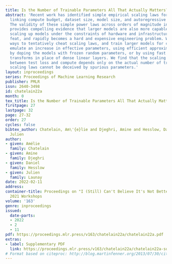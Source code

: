```yaml
---
title: Is the Number of Trainable Parameters All That Actually Matters?
abstract: 'Recent work has identified simple empirical scaling laws for language models,
  linking compute budget, dataset size, model size, and autoregressive modeling loss.
  The validity of these simple power laws across orders of magnitude in model scale
  provides compelling evidence that larger models are also more capable models. However,
  scaling up models under the constraints of hardware and infrastructure is no easy
  feat, and rapidly becomes a hard and expensive engineering problem. We investigate
  ways to tentatively cheat scaling laws, and train larger models for cheaper. We
  emulate an increase in effective parameters, using efficient approximations: either
  by doping the models with frozen random parameters, or by using fast structured
  transforms in place of dense linear layers. We find that the scaling relationship
  between test loss and compute depends only on the actual number of trainable parameters;
  scaling laws cannot be deceived by spurious parameters.'
layout: inproceedings
series: Proceedings of Machine Learning Research
publisher: PMLR
issn: 2640-3498
id: chatelain22a
month: 0
tex_title: Is the Number of Trainable Parameters All That Actually Matters?
firstpage: 27
lastpage: 32
page: 27-32
order: 27
cycles: false
bibtex_author: Chatelain, Am\'{e}lie and Djeghri, Amine and Hesslow, Daniel and Launay,
  Julien
author:
- given: Amélie
  family: Chatelain
- given: Amine
  family: Djeghri
- given: Daniel
  family: Hesslow
- given: Julien
  family: Launay
date: 2022-02-11
address:
container-title: Proceedings on "I (Still) Can't Believe It's Not Better!" at NeurIPS
  2021 Workshops
volume: '163'
genre: inproceedings
issued:
  date-parts:
  - 2022
  - 2
  - 11
pdf: https://proceedings.mlr.press/v163/chatelain22a/chatelain22a.pdf
extras:
- label: Supplementary PDF
  link: https://proceedings.mlr.press/v163/chatelain22a/chatelain22a-supp.pdf
# Format based on citeproc: http://blog.martinfenner.org/2013/07/30/citeproc-yaml-for-bibliographies/
---
```

